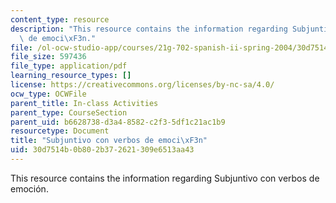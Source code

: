 ```yaml
---
content_type: resource
description: "This resource contains the information regarding Subjuntivo con verbos\
  \ de emoci\xF3n."
file: /ol-ocw-studio-app/courses/21g-702-spanish-ii-spring-2004/30d7514b0b802b372621309e6513aa43_MIT21G_702S04_30bin.pdf
file_size: 597436
file_type: application/pdf
learning_resource_types: []
license: https://creativecommons.org/licenses/by-nc-sa/4.0/
ocw_type: OCWFile
parent_title: In-class Activities
parent_type: CourseSection
parent_uid: b6628738-d3a4-8582-c2f3-5df1c21ac1b9
resourcetype: Document
title: "Subjuntivo con verbos de emoci\xF3n"
uid: 30d7514b-0b80-2b37-2621-309e6513aa43
---
```

This resource contains the information regarding Subjuntivo con verbos de emoción.